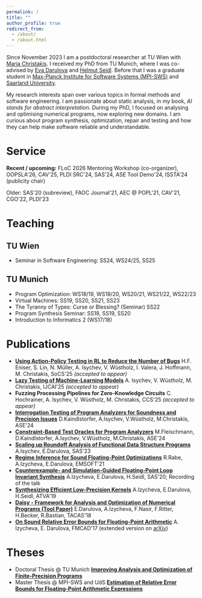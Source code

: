 ```yaml
---
permalink: /
title: ""
author_profile: true
redirect_from: 
  - /about/
  - /about.html
---
```


Since November 2023 I am a postdoctoral researcher at TU Wien with [Maria Christakis](https://mariachris.github.io/). I received my PhD from TU Munich, where I was co-advised by [Eva Darulova](https://malyzajko.github.io/) and [Helmut Seidl](https://www.cs.cit.tum.de/pl/personen/helmut-seidl/). Before that I was a graduate student in [Max-Planck Institute for Software Systems (MPI-SWS)](https://mpi-sws.org/) and [Saarland University](https://www.graduateschool-computerscience.de/).

My research interests span over various topics in formal methods and software engineering. I am passionate about static analysis, in my book, *AI stands for abstract interpretation*. During my PhD, I focused on analysing and optimising numerical programs, now exploring new domains. I am curious about program synthesis, optimization, repair and testing and how they can help make software reliable and understandable.

# Service
**Recent / upcoming:** FLoC 2026 Mentoring Workshop (co-organizer), OOPSLA'26, CAV'25, PLDI SRC'24, SAS'24, ASE Tool Demo'24, ISSTA'24 (publicity chair)

Older: SAS'20 (subreview), FAOC Journal'21, AEC @ POPL'21, CAV'21, CGO'22, PLDI'23

# Teaching
## TU Wien
* Seminar in Software Engineering: SS24, WS24/25, SS25

## TU Munich
* Program Optimization: WS18/19, WS19/20, WS20/21, WS21/22, WS22/23
* Virtual Machines: SS19, SS20, SS21, SS23
* The Tyranny of Types: Curse or Blessing? (Seminar) SS22
* Program Synthesis Seminar: SS18, SS19, SS20
* Introduction to Informatics 2 (WS17/18)

# Publications
* [**Using Action-Policy Testing in RL to Reduce the Number of Bugs**](https://aisychev.github.io/papers/socs25-retraining.pdf) H.F. Eniser, S. Lin, N. Müller, A. Isychev, V. Wüstholz, I. Valera, J. Hoffmann, M. Christakis, SoCS'25 *(accepted to appear)*
* [**Lazy Testing of Machine-Learning Models**](https://aisychev.github.io/papers/ijcai25-laz.pdf) A. Isychev, V. Wüstholz, M. Christakis, IJCAI'25 *(accepted to appear)*
* **Fuzzing Processing Pipelines for Zero-Knowledge Circuits** C. Hochrainer, A. Isychev, V. Wüstholz, M. Christakis, CCS'25 *(accepted to appear)*
* [**Interrogation Testing of Program Analyzers for Soundness and Precision Issues**](https://aisychev.github.io/papers/ase24-sherlock.pdf) D.Kaindlstorfer, A.Isychev, V.Wüstholz, M.Christakis, ASE'24
* [**Constraint-Based Test Oracles for Program Analyzers**](https://aisychev.github.io/papers/ase24-minotaur.pdf) M.Fleischmann, D.Kaindlstorfer, A.Isychev, V.Wüstholz, M.Christakis, ASE'24
* [**Scaling up Roundoff Analysis of Functional Data Structure Programs**](https://dl.acm.org/doi/10.1007/978-3-031-44245-2_17) A.Isychev, E.Darulova, SAS'23
* [**Regime Inference for Sound Floating-Point Optimizations**](https://dl.acm.org/doi/10.1145/3477012) R.Rabe, A.Izycheva, E.Darulova, EMSOFT'21
* [**Counterexample- and Simulation-Guided Floating-Point Loop Invariant Synthesis**](https://dl.acm.org/doi/10.1007/978-3-030-65474-0_8) A.Izycheva, E.Darulova, H.Seidl, SAS'20; Recording of the talk
* [**Synthesizing Efficient Low-Precision Kernels**](https://link.springer.com/chapter/10.1007/978-3-030-31784-3_17) A.Izycheva, E.Darulova, H.Seidl, ATVA'19
* [**Daisy - Framework for Analysis and Optimization of Numerical Programs (Tool Paper)**](https://link.springer.com/chapter/10.1007/978-3-319-89960-2_15) E.Darulova, A.Izycheva, F.Nasir, F.Ritter, H.Becker, R.Bastian, TACAS'18
* [**On Sound Relative Error Bounds for Floating-Point Arithmetic**](https://dl.acm.org/citation.cfm?id=3168462) A. Izycheva, E. Darulova, FMCAD'17 (extended version on [arXiv](https://arxiv.org/pdf/1707.02121))


# Theses
* Doctoral Thesis @ TU Munich [**Improving Analysis and Optimization of Finite-Precision Programs**](https://aisychev.github.io/papers/Anastasia-Isychev-dissertation.pdf)
* Master Thesis @ MPI-SWS and UdS [**Estimation of Relative Error Bounds for Floating-Point Arithmetic Expressions**](https://aisychev.github.io/papers/Anastasia-Isychev-mscthesis.pdf)

<!-- 
A data-driven personal website
======
Like many other Jekyll-based GitHub Pages templates, Academic Pages makes you separate the website's content from its form. The content & metadata of your website are in structured markdown files, while various other files constitute the theme, specifying how to transform that content & metadata into HTML pages. You keep these various markdown (.md), YAML (.yml), HTML, and CSS files in a public GitHub repository. Each time you commit and push an update to the repository, the [GitHub pages](https://pages.github.com/) service creates static HTML pages based on these files, which are hosted on GitHub's servers free of charge.

Many of the features of dynamic content management systems (like Wordpress) can be achieved in this fashion, using a fraction of the computational resources and with far less vulnerability to hacking and DDoSing. You can also modify the theme to your heart's content without touching the content of your site. If you get to a point where you've broken something in Jekyll/HTML/CSS beyond repair, your markdown files describing your talks, publications, etc. are safe. You can rollback the changes or even delete the repository and start over -- just be sure to save the markdown files! Finally, you can also write scripts that process the structured data on the site, such as [this one](https://github.com/academicpages/academicpages.github.io/blob/master/talkmap.ipynb) that analyzes metadata in pages about talks to display [a map of every location you've given a talk](https://academicpages.github.io/talkmap.html).

Getting started
======
1. Register a GitHub account if you don't have one and confirm your e-mail (required!)
1. Fork [this repository](https://github.com/academicpages/academicpages.github.io) by clicking the "fork" button in the top right. 
1. Go to the repository's settings (rightmost item in the tabs that start with "Code", should be below "Unwatch"). Rename the repository "[your GitHub username].github.io", which will also be your website's URL.
1. Set site-wide configuration and create content & metadata (see below -- also see [this set of diffs](http://archive.is/3TPas) showing what files were changed to set up [an example site](https://getorg-testacct.github.io) for a user with the username "getorg-testacct")
1. Upload any files (like PDFs, .zip files, etc.) to the files/ directory. They will appear at https://[your GitHub username].github.io/files/example.pdf.  
1. Check status by going to the repository settings, in the "GitHub pages" section

Site-wide configuration
------
The main configuration file for the site is in the base directory in [_config.yml](https://github.com/academicpages/academicpages.github.io/blob/master/_config.yml), which defines the content in the sidebars and other site-wide features. You will need to replace the default variables with ones about yourself and your site's github repository. The configuration file for the top menu is in [_data/navigation.yml](https://github.com/academicpages/academicpages.github.io/blob/master/_data/navigation.yml). For example, if you don't have a portfolio or blog posts, you can remove those items from that navigation.yml file to remove them from the header. 

Create content & metadata
------
For site content, there is one markdown file for each type of content, which are stored in directories like _publications, _talks, _posts, _teaching, or _pages. For example, each talk is a markdown file in the [_talks directory](https://github.com/academicpages/academicpages.github.io/tree/master/_talks). At the top of each markdown file is structured data in YAML about the talk, which the theme will parse to do lots of cool stuff. The same structured data about a talk is used to generate the list of talks on the [Talks page](https://academicpages.github.io/talks), each [individual page](https://academicpages.github.io/talks/2012-03-01-talk-1) for specific talks, the talks section for the [CV page](https://academicpages.github.io/cv), and the [map of places you've given a talk](https://academicpages.github.io/talkmap.html) (if you run this [python file](https://github.com/academicpages/academicpages.github.io/blob/master/talkmap.py) or [Jupyter notebook](https://github.com/academicpages/academicpages.github.io/blob/master/talkmap.ipynb), which creates the HTML for the map based on the contents of the _talks directory).

**Markdown generator**

I have also created [a set of Jupyter notebooks](https://github.com/academicpages/academicpages.github.io/tree/master/markdown_generator
) that converts a CSV containing structured data about talks or presentations into individual markdown files that will be properly formatted for the Academic Pages template. The sample CSVs in that directory are the ones I used to create my own personal website at stuartgeiger.com. My usual workflow is that I keep a spreadsheet of my publications and talks, then run the code in these notebooks to generate the markdown files, then commit and push them to the GitHub repository.

How to edit your site's GitHub repository
------
Many people use a git client to create files on their local computer and then push them to GitHub's servers. If you are not familiar with git, you can directly edit these configuration and markdown files directly in the github.com interface. Navigate to a file (like [this one](https://github.com/academicpages/academicpages.github.io/blob/master/_talks/2012-03-01-talk-1.md) and click the pencil icon in the top right of the content preview (to the right of the "Raw | Blame | History" buttons). You can delete a file by clicking the trashcan icon to the right of the pencil icon. You can also create new files or upload files by navigating to a directory and clicking the "Create new file" or "Upload files" buttons. 

Example: editing a markdown file for a talk
![Editing a markdown file for a talk](/images/editing-talk.png)

For more info
------
More info about configuring Academic Pages can be found in [the guide](https://academicpages.github.io/markdown/). The [guides for the Minimal Mistakes theme](https://mmistakes.github.io/minimal-mistakes/docs/configuration/) (which this theme was forked from) might also be helpful. -->
